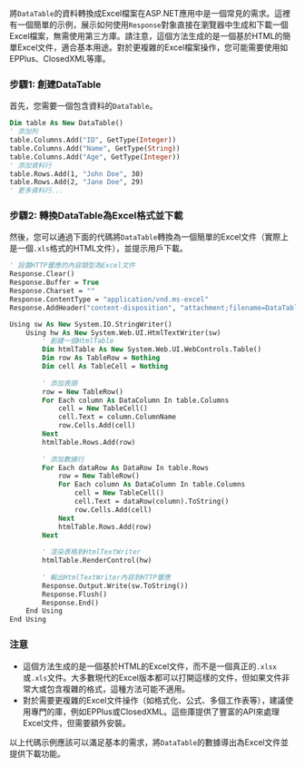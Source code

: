 將`DataTable`的資料轉換成Excel檔案在ASP.NET應用中是一個常見的需求。這裡有一個簡單的示例，展示如何使用`Response`對象直接在瀏覽器中生成和下載一個Excel檔案，無需使用第三方庫。請注意，這個方法生成的是一個基於HTML的簡單Excel文件，適合基本用途。對於更複雜的Excel檔案操作，您可能需要使用如EPPlus、ClosedXML等庫。

### 步驟1: 創建DataTable

首先，您需要一個包含資料的`DataTable`。

```vb
Dim table As New DataTable()
' 添加列
table.Columns.Add("ID", GetType(Integer))
table.Columns.Add("Name", GetType(String))
table.Columns.Add("Age", GetType(Integer))
' 添加資料行
table.Rows.Add(1, "John Doe", 30)
table.Rows.Add(2, "Jane Doe", 29)
' 更多資料行...
```

### 步驟2: 轉換DataTable為Excel格式並下載

然後，您可以通過下面的代碼將`DataTable`轉換為一個簡單的Excel文件（實際上是一個`.xls`格式的HTML文件），並提示用戶下載。

```vb
' 設置HTTP響應的內容類型為Excel文件
Response.Clear()
Response.Buffer = True
Response.Charset = ""
Response.ContentType = "application/vnd.ms-excel"
Response.AddHeader("content-disposition", "attachment;filename=DataTableToExcel.xls")

Using sw As New System.IO.StringWriter()
    Using hw As New System.Web.UI.HtmlTextWriter(sw)
        ' 創建一個HtmlTable
        Dim htmlTable As New System.Web.UI.WebControls.Table()
        Dim row As TableRow = Nothing
        Dim cell As TableCell = Nothing
        
        ' 添加表頭
        row = New TableRow()
        For Each column As DataColumn In table.Columns
            cell = New TableCell()
            cell.Text = column.ColumnName
            row.Cells.Add(cell)
        Next
        htmlTable.Rows.Add(row)
        
        ' 添加數據行
        For Each dataRow As DataRow In table.Rows
            row = New TableRow()
            For Each column As DataColumn In table.Columns
                cell = New TableCell()
                cell.Text = dataRow(column).ToString()
                row.Cells.Add(cell)
            Next
            htmlTable.Rows.Add(row)
        Next
        
        ' 渲染表格到HtmlTextWriter
        htmlTable.RenderControl(hw)
        
        ' 輸出HtmlTextWriter內容到HTTP響應
        Response.Output.Write(sw.ToString())
        Response.Flush()
        Response.End()
    End Using
End Using
```

### 注意

- 這個方法生成的是一個基於HTML的Excel文件，而不是一個真正的`.xlsx`或`.xls`文件。大多數現代的Excel版本都可以打開這樣的文件，但如果文件非常大或包含複雜的格式，這種方法可能不適用。
- 對於需要更複雜的Excel文件操作（如格式化、公式、多個工作表等），建議使用專門的庫，例如EPPlus或ClosedXML。這些庫提供了豐富的API來處理Excel文件，但需要額外安裝。

以上代碼示例應該可以滿足基本的需求，將`DataTable`的數據導出為Excel文件並提供下載功能。